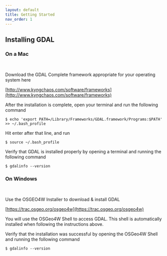 ```yaml
---
layout: default
title: Getting Started
nav_order: 1
---
```


## Installing GDAL


### On a Mac
<br/>

Download the GDAL Complete framework appropriate for your operating system here

[http://www.kyngchaos.com/software/frameworks](http://www.kyngchaos.com/software/frameworks)

After the installation is complete, open your terminal and run the following command

 ```
 $ echo 'export PATH=/Library/Frameworks/GDAL.framework/Programs:$PATH' >> ~/.bash_profile
 ```

  Hit enter after that line, and run
  
```
$ source ~/.bash_profile
```

Verify that GDAL is installed properly by opening a terminal and running the following command

```
$ gdalinfo --version
```

### On Windows
<br/>



Use the OSGEO4W Installer to download & install GDAL

[https://trac.osgeo.org/osgeo4w](https://trac.osgeo.org/osgeo4w)

You will use the OSGeo4W Shell to access GDAL. This shell is automatically installed when following the instructions above. 

Verify that the installation was successful by opening the OSGeo4W Shell and running the following command

```
$ gdalinfo --version
```
